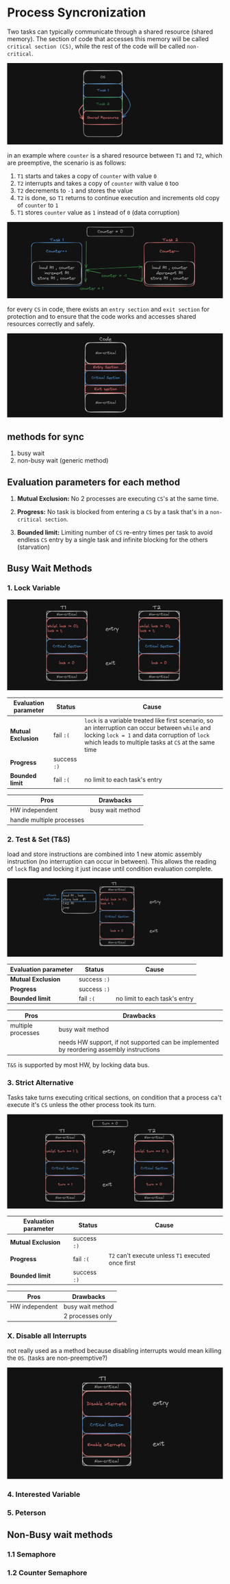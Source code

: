 # Process Syncronization

Two tasks can typically communicate through a shared resource (shared memory). The section of code that accesses this memory will be called `critical section (CS)`, while the rest of the code will be called `non-critical`.

![alt text](image-1.png)

in an example where `counter` is a shared resource between `T1` and `T2`, which are preemptive, the scenario is as follows:

1. `T1` starts and takes a copy of `counter` with value `0`
2. `T2` interrupts and takes a copy of `counter` with value `0` too
3. `T2` decrements to `-1` and stores the value
4. `T2` is done, so `T1` returns to continue execution and increments old copy of `counter` to `1`
5. `T1` stores `counter` value as `1` instead of `0` (data corruption)

![alt text](image-4.png)

for every `CS` in code, there exists an `entry section` and `exit section` for protection and to ensure that the code works and accesses shared resources correctly and safely.

![alt text](image-2.png)

## methods for sync

1. busy wait
2. non-busy wait (generic method)

## Evaluation parameters for each method

1. **Mutual Exclusion:** No 2 processes are executing `CS`'s at the same time.

1. **Progress:** No task is blocked from entering a `CS` by a task that's in a `non-critical section`.

1. **Bounded limit:** Limiting number of `CS` re-entry times per task to avoid endless `CS` entry by a single task and infinite blocking for the others (starvation)

## Busy Wait Methods

### 1. Lock Variable

![alt text](image-5.png)

|Evaluation parameter | Status | Cause
|---------|----------|---------
|**Mutual Exclusion** | fail `:(` | `lock` is a variable treated like first scenario, so an interruption can occur between `while` and locking `lock = 1` and data corruption of `lock` which leads to multiple tasks at `CS` at the same time
|**Progress**| success `:)` |
|**Bounded limit** | fail `:(` | no limit to each task's entry

|Pros | Drawbacks
|---------|----------
| HW independent | busy wait method
| handle multiple processes |

### 2. Test & Set (T&S)

load and store instructions are combined into 1 new atomic assembly instruction (no interruption can occur in between). This allows the reading of `lock` flag and locking it just incase until condition evaluation complete.

![alt text](image-6.png)

|Evaluation parameter | Status | Cause
|---------|----------|---------
|**Mutual Exclusion** | success `:)` |
|**Progress**| success `:)` |
|**Bounded limit** | fail `:(` | no limit to each task's entry

|Pros | Drawbacks
|---------|----------
| multiple processes | busy wait method
|  | needs HW support, if not supported can be implemented by reordering assembly instructions

`T&S` is supported by most HW, by locking data bus.

### 3. Strict Alternative

Tasks take turns executing critical sections, on condition that a process ca't execute it's `CS` unless the other process took its turn.

![alt text](image-7.png)

|Evaluation parameter | Status | Cause
|---------|----------|---------
|**Mutual Exclusion** | success `:)` |
|**Progress**| fail `:(` | `T2` can't execute unless `T1` executed once first
|**Bounded limit** | success `:)` |

|Pros | Drawbacks
|---------|----------
| HW independent | busy wait method
|  | 2 processes only

### X. Disable all Interrupts

not really used as a method because disabling interrupts would mean killing the `OS`. (tasks are non-preemptive?)

![alt text](image-8.png)

### 4. Interested Variable

### 5. Peterson

## Non-Busy wait methods

### 1.1 Semaphore

### 1.2 Counter Semaphore
